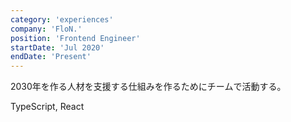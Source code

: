 ```yaml
---
category: 'experiences'
company: 'FloN.'
position: 'Frontend Engineer'
startDate: 'Jul 2020'
endDate: 'Present'
---
```


2030年を作る人材を支援する仕組みを作るためにチームで活動する。

TypeScript, React  
